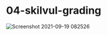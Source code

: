 # 04-skilvul-grading

![Screenshot 2021-09-19 082526](https://user-images.githubusercontent.com/63898506/133927426-f1836a98-fa7c-4e06-a0e4-e2784c822c9a.png)